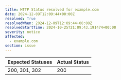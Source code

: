 ```yaml
---
title: HTTP Status resolved for example.com
date: 2024-12-09T12:09:44+00:00Z
resolved: True
resolvedWhen: 2024-12-09T12:09:44+00:00Z
resolvedStartTime: 2024-10-25T21:09:43.191474+00:00
severity: notice
affected:
  - example.com
section: issue
---
```


| Expected Statuses | Actual Status  |
|-------------------|----------------|
| 200, 301, 302 | 200 |
